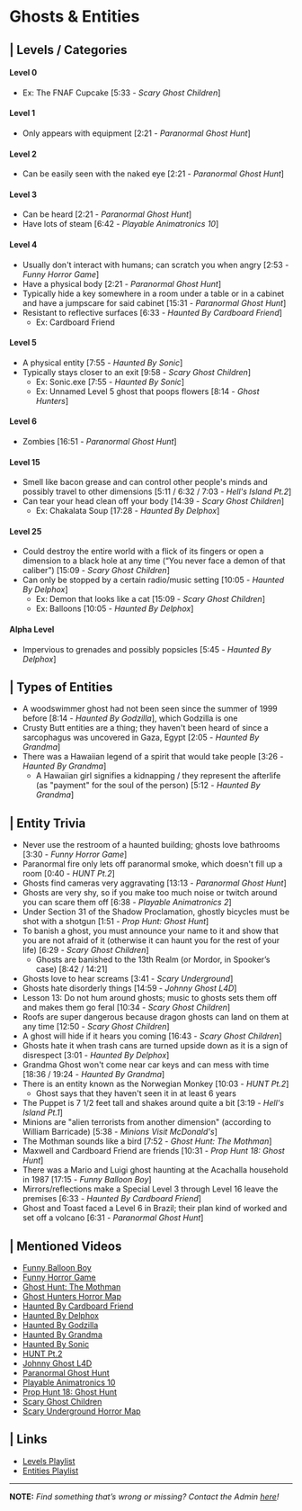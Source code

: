# Ghosts & Entities


## | Levels / Categories
#### **Level 0** 
  - Ex: The FNAF Cupcake \[5:33 - *Scary Ghost Children*]  
#### **Level 1**
- Only appears with equipment \[2:21 - *Paranormal Ghost Hunt*]  
#### **Level 2**
- Can be easily seen with the naked eye \[2:21 - *Paranormal Ghost Hunt*]  
#### **Level 3**
- Can be heard \[2:21 - *Paranormal Ghost Hunt*]
- Have lots of steam \[6:42 - *Playable Animatronics 10*]  
#### **Level 4**
- Usually don't interact with humans; can scratch you when angry \[2:53 - *Funny Horror Game*]
- Have a physical body \[2:21 - *Paranormal Ghost Hunt*]
- Typically hide a key somewhere in a room under a table or in a cabinet and have a jumpscare for said cabinet \[15:31 - *Paranormal Ghost Hunt*]
- Resistant to reflective surfaces \[6:33 - *Haunted By Cardboard Friend*]
  - Ex: Cardboard Friend  
#### **Level 5**
- A physical entity \[7:55 - *Haunted By Sonic*]
- Typically stays closer to an exit \[9:58 - *Scary Ghost Children*]
  - Ex: Sonic.exe \[7:55 - *Haunted By Sonic*]
  - Ex: Unnamed Level 5 ghost that poops flowers \[8:14 - *Ghost Hunters*]  
#### **Level 6** 
  - Zombies \[16:51 - *Paranormal Ghost Hunt*]  
#### **Level 15**
- Smell like bacon grease and can control other people's minds and possibly travel to other dimensions \[5:11 / 6:32 / 7:03 - *Hell's Island Pt.2*]
- Can tear your head clean off your body \[14:39 - *Scary Ghost Children*]
  - Ex: Chakalata Soup \[17:28 - *Haunted By Delphox*]  
#### **Level 25**
- Could destroy the entire world with a flick of its fingers or open a dimension to a black hole at any time \(“You never face a demon of that caliber”) \[15:09 - *Scary Ghost Children*]
- Can only be stopped by a certain radio/music setting \[10:05 - *Haunted By Delphox*]
  - Ex: Demon that looks like a cat \[15:09 - *Scary Ghost Children*]
  - Ex: Balloons \[10:05 - *Haunted By Delphox*] 
#### **Alpha Level**
- Impervious to grenades and possibly popsicles \[5:45 - *Haunted By Delphox*]  


## | Types of Entities
- A woodswimmer ghost had not been seen since the summer of 1999 before \[8:14 - *Haunted By Godzilla*], which Godzilla is one
- Crusty Butt entities are a thing; they haven't been heard of since a sarcophagus was uncovered in Gaza, Egypt \[2:05 - *Haunted By Grandma*]
- There was a Hawaiian legend of a spirit that would take people \[3:26 - *Haunted By Grandma*]
  - A Hawaiian girl signifies a kidnapping / they represent the afterlife \(as "payment" for the soul of the person) \[5:12 - *Haunted By Grandma*]


## | Entity Trivia
- Never use the restroom of a haunted building; ghosts love bathrooms \[3:30 - *Funny Horror Game*]
- Paranormal fire only lets off paranormal smoke, which doesn't fill up a room \[0:40 - *HUNT Pt.2*]
- Ghosts find cameras very aggravating \[13:13 - *Paranormal Ghost Hunt*]
- Ghosts are very shy, so if you make too much noise or twitch around you can scare them off \[6:38 - *Playable Animatronics 2*]
- Under Section 31 of the Shadow Proclamation, ghostly bicycles must be shot with a shotgun \[1:51 - *Prop Hunt: Ghost Hunt*]
- To banish a ghost, you must announce your name to it and show that you are not afraid of it \(otherwise it can haunt you for the rest of your life) \[6:29 - *Scary Ghost Children*]
  - Ghosts are banished to the 13th Realm \(or Mordor, in Spooker’s case) \[8:42 / 14:21]
- Ghosts love to hear screams \[3:41 - *Scary Underground*]
- Ghosts hate disorderly things \[14:59 - *Johnny Ghost L4D*]
- Lesson 13: Do not hum around ghosts; music to ghosts sets them off and makes them go feral \[10:34 - *Scary Ghost Children*]
- Roofs are super dangerous because dragon ghosts can land on them at any time \[12:50 - *Scary Ghost Children*]
- A ghost will hide if it hears you coming \[16:43 - *Scary Ghost Children*]
- Ghosts hate it when trash cans are turned upside down as it is a sign of disrespect \[3:01 - *Haunted By Delphox*]
- Grandma Ghost won't come near car keys and can mess with time \[18:36 / 19:24 - *Haunted By Grandma*]
- There is an entity known as the Norwegian Monkey \[10:03 - *HUNT Pt.2*]
  - Ghost says that they haven't seen it in at least 6 years
- The Puppet is 7 1/2 feet tall and shakes around quite a bit \[3:19 - *Hell's Island Pt.1*]
- Minions are "alien terrorists from another dimension" \(according to William Barricade) \[5:38 - *Minions Visit McDonald's*]
- The Mothman sounds like a bird \[7:52 - *Ghost Hunt: The Mothman*]
- Maxwell and Cardboard Friend are friends \[10:31 - *Prop Hunt 18: Ghost Hunt*]
- There was a Mario and Luigi ghost haunting at the Acachalla household in 1987 \[17:15 - *Funny Balloon Boy*]
- Mirrors/reflections make a Special Level 3 through Level 16 leave the premises \[6:33 - *Haunted By Cardboard Friend*]
- Ghost and Toast faced a Level 6 in Brazil; their plan kind of worked and set off a volcano \[6:31 - *Paranormal Ghost Hunt*]


## | Mentioned Videos
- [Funny Balloon Boy](https://youtu.be/EnoiRkmE1y8)
- [Funny Horror Game](https://youtu.be/W_p-t0KtS3U)
- [Ghost Hunt: The Mothman](https://youtu.be/np-IMVWwpEs)
- [Ghost Hunters Horror Map](https://youtu.be/oA9jS2ArUk0)
- [Haunted By Cardboard Friend](https://youtu.be/jG3Iarj08BQ)
- [Haunted By Delphox](https://youtu.be/gVmjfDiJ184)
- [Haunted By Godzilla](https://youtu.be/BehxBDbUJlI)
- [Haunted By Grandma](https://youtu.be/yMRGseByyCU)
- [Haunted By Sonic](https://youtu.be/VHp98-xtHlw)
- [HUNT Pt.2](https://youtu.be/Q_iwzgwlbwg)
- [Johnny Ghost L4D](https://youtu.be/u4msj3CN7yI)
- [Paranormal Ghost Hunt](https://youtu.be/VEq4ggHacoU)
- [Playable Animatronics 10](https://youtu.be/2qdDjiasqEc)
- [Prop Hunt 18: Ghost Hunt](https://youtu.be/2yVe4fe8lRw)
- [Scary Ghost Children](https://youtu.be/mUAbzwh5m6U)
- [Scary Underground Horror Map](https://youtu.be/Hd_KT6KbnHI)


## | Links
- [Levels Playlist](https://www.youtube.com/playlist?list=PLwljWXtmIKiQdkpyDPi95F7V0V39JAoeW)
- [Entities Playlist](https://www.youtube.com/playlist?list=PLwljWXtmIKiSnOYhURHBJLwi7ZuRXC_zN)

----

**NOTE:** *Find something that’s wrong or missing? Contact the Admin [here](./chapter_2.md)!*